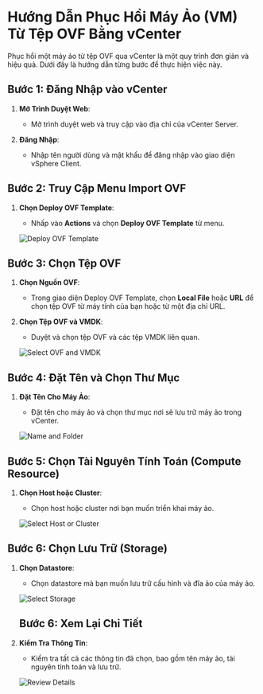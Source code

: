 # Hướng Dẫn Phục Hồi Máy Ảo (VM) Từ Tệp OVF Bằng vCenter

Phục hồi một máy ảo từ tệp OVF qua vCenter là một quy trình đơn giản và hiệu quả. Dưới đây là hướng dẫn từng bước để thực hiện việc này.

## Bước 1: Đăng Nhập vào vCenter

1. **Mở Trình Duyệt Web**:
   - Mở trình duyệt web và truy cập vào địa chỉ của vCenter Server.

2. **Đăng Nhập**:
   - Nhập tên người dùng và mật khẩu để đăng nhập vào giao diện vSphere Client.

## Bước 2: Truy Cập Menu Import OVF

1. **Chọn Deploy OVF Template**:
   - Nhấp vào **Actions** và chọn **Deploy OVF Template** từ menu.

   ![Deploy OVF Template](https://github.com/cuongnvvietis/NhanHoa/blob/main/Docs/Esxi/Picture/Move%20Disk/Screenshot_31.png)

## Bước 3: Chọn Tệp OVF

1. **Chọn Nguồn OVF**:
   - Trong giao diện Deploy OVF Template, chọn **Local File** hoặc **URL** để chọn tệp OVF từ máy tính của bạn hoặc từ một địa chỉ URL.

2. **Chọn Tệp OVF và VMDK**:
   - Duyệt và chọn tệp OVF và các tệp VMDK liên quan.

   ![Select OVF and VMDK](https://github.com/cuongnvvietis/NhanHoa/blob/main/Docs/Esxi/Picture/Move%20Disk/Screenshot_32.png)

## Bước 4: Đặt Tên và Chọn Thư Mục

1. **Đặt Tên Cho Máy Ảo**:
   - Đặt tên cho máy ảo và chọn thư mục nơi sẽ lưu trữ máy ảo trong vCenter.

   ![Name and Folder](https://github.com/cuongnvvietis/NhanHoa/blob/main/Docs/Esxi/Picture/Move%20Disk/Screenshot_33.png)

## Bước 5: Chọn Tài Nguyên Tính Toán (Compute Resource)

1. **Chọn Host hoặc Cluster**:
   - Chọn host hoặc cluster nơi bạn muốn triển khai máy ảo. 

   ![Select Host or Cluster](https://github.com/cuongnvvietis/NhanHoa/blob/main/Docs/Esxi/Picture/Move%20Disk/Screenshot_34.png)

## Bước 6: Chọn Lưu Trữ (Storage)

1. **Chọn Datastore**:
   - Chọn datastore mà bạn muốn lưu trữ cấu hình và đĩa ảo của máy ảo.

   ![Select Storage](https://github.com/cuongnvvietis/NhanHoa/blob/main/Docs/Esxi/Picture/Move%20Disk/Screenshot_36.png)

   ## Bước 6: Xem Lại Chi Tiết

1. **Kiểm Tra Thông Tin**:
   - Kiểm tra tất cả các thông tin đã chọn, bao gồm tên máy ảo, tài nguyên tính toán và lưu trữ.

   ![Review Details](https://github.com/cuongnvvietis/NhanHoa/blob/main/Docs/Esxi/Picture/Move%20Disk/Screenshot_37.png)


